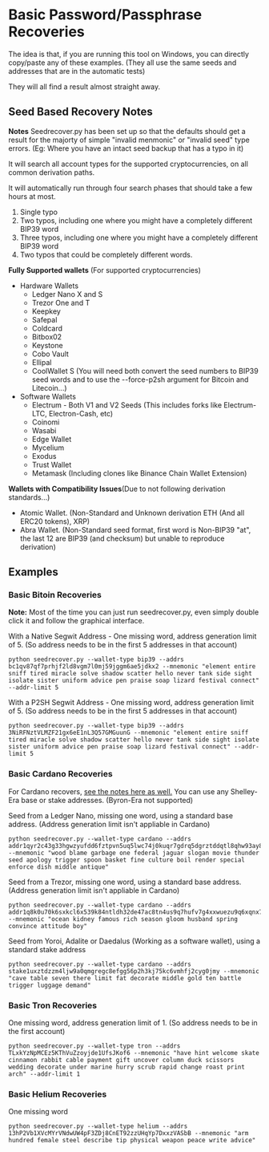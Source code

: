 # Basic Password/Passphrase Recoveries

The idea is that, if you are running this tool on Windows, you can directly copy/paste any of these examples. (They all use the same seeds and addresses that are in the automatic tests)

They will all find a result almost straight away.

## Seed Based Recovery Notes
**Notes**
Seedrecover.py has been set up so that the defaults should get a result for the majorty of simple "invalid menmonic" or "invalid seed" type errors. (Eg: Where you have an intact seed backup that has a typo in it)

It will search all account types for the supported cryptocurrencies, on all common derivation paths.

It will automatically run through four search phases that should take a few hours at most.
1. Single typo
2. Two typos, including one where you might have a completely different BIP39 word
3. Three typos, including one where you might have a completely different BIP39 word
4. Two typos that could be completely different words.

**Fully Supported wallets** (For supported cryptocurrencies)

* Hardware Wallets
    * Ledger Nano X and S
    * Trezor One and T
    * Keepkey
    * Safepal
    * Coldcard
    * Bitbox02
    * Keystone
    * Cobo Vault
    * Ellipal
    * CoolWallet S (You will need both convert the seed numbers to BIP39 seed words and to use the --force-p2sh argument for Bitcoin and Litecoin...)
* Software Wallets
    * Electrum - Both V1 and V2 Seeds (This includes forks like Electrum-LTC, Electron-Cash, etc)
    * Coinomi
    * Wasabi
    * Edge Wallet
    * Mycelium
    * Exodus
    * Trust Wallet
    * Metamask (Including clones like Binance Chain Wallet Extension)

**Wallets with Compatibility Issues**(Due to not following derivation standards...)

* Atomic Wallet. (Non-Standard and Unknown derivation ETH (And all ERC20 tokens), XRP)
* Abra Wallet. (Non-Standard seed format, first word is Non-BIP39 "at", the last 12 are BIP39 (and checksum) but unable to reproduce derivation)

## Examples
### Basic Bitoin Recoveries
**Note:** Most of the time you can just run seedrecover.py, even simply double click it and follow the graphical interface.

With a Native Segwit Address - One missing word, address generation limit of 5. (So address needs to be in the first 5 addresses in that account)
```
python seedrecover.py --wallet-type bip39 --addrs bc1qv87qf7prhjf2ld8vgm7l0mj59jggm6ae5jdkx2 --mnemonic "element entire sniff tired miracle solve shadow scatter hello never tank side sight isolate sister uniform advice pen praise soap lizard festival connect" --addr-limit 5
```

With a P2SH Segwit Address - One missing word, address generation limit of 5. (So address needs to be in the first 5 addresses in that account)
```
python seedrecover.py --wallet-type bip39 --addrs 3NiRFNztVLMZF21gx6eE1nL3Q57GMGuunG --mnemonic "element entire sniff tired miracle solve shadow scatter hello never tank side sight isolate sister uniform advice pen praise soap lizard festival connect" --addr-limit 5
```
### Basic Cardano Recoveries
For Cardano recovers, [see the notes here as well.](bip39-accounts-and-altcoins.md) You can use any Shelley-Era base or stake addresses. (Byron-Era not supported)

Seed from a Ledger Nano, missing one word, using a standard base address. (Address generation limit isn't appliable in Cardano)
```
python seedrecover.py --wallet-type cardano --addrs addr1qyr2c43g33hgwzyufdd6fztpvn5uq5lwc74j0kuqr7gdrq5dgrztddqtl8qhw93ay8r3g8kw67xs097u6gdspyfcrx5qfv739l --mnemonic "wood blame garbage one federal jaguar slogan movie thunder seed apology trigger spoon basket fine culture boil render special enforce dish middle antique"
```

Seed from a Trezor, missing one word, using a standard base address. (Address generation limit isn't appliable in Cardano)
```
python seedrecover.py --wallet-type cardano --addrs addr1q8k0u70k6sxkcl6x539k84ntldh32de47ac8tn4us9q7hufv7g4xxwuezu9q6xqnx7mr3ejhg0jdlczkyv3fs6p477fqxwz930 --mnemonic "ocean kidney famous rich season gloom husband spring convince attitude boy"
```

Seed from Yoroi, Adalite or Daedalus (Working as a software wallet), using a standard stake address
```
python seedrecover.py --wallet-type cardano --addrs stake1uxztdzzm4ljw9a0qmgregc8efgg56p2h3kj75kc6vmhfj2cyg0jmy --mnemonic "cave table seven there limit fat decorate middle gold ten battle trigger luggage demand"
```
### Basic Tron Recoveries
One missing word, address generation limit of 1. (So address needs to be in the first account)
```
python seedrecover.py --wallet-type tron --addrs TLxkYzNpMCEz5KThVuZzoyjde1UfsJKof6 --mnemonic "have hint welcome skate cinnamon rabbit cable payment gift uncover column duck scissors wedding decorate under marine hurry scrub rapid change roast print arch" --addr-limit 1
```

### Basic Helium Recoveries
One missing word
```
python seedrecover.py --wallet-type helium --addrs 13hP2Vb1XVcMYrVNdwUW4pF3ZDj8CnET92zzUHqYp7DxxzVASbB --mnemonic "arm hundred female steel describe tip physical weapon peace write advice"
```
